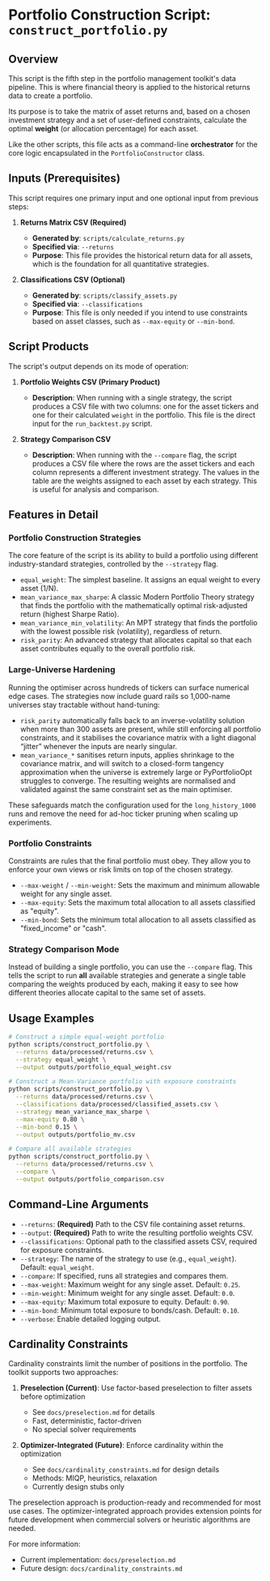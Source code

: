 # Portfolio Construction Script: `construct_portfolio.py`

## Overview

This script is the fifth step in the portfolio management toolkit's data pipeline. This is where financial theory is applied to the historical returns data to create a portfolio.

Its purpose is to take the matrix of asset returns and, based on a chosen investment strategy and a set of user-defined constraints, calculate the optimal **weight** (or allocation percentage) for each asset.

Like the other scripts, this file acts as a command-line **orchestrator** for the core logic encapsulated in the `PortfolioConstructor` class.

## Inputs (Prerequisites)

This script requires one primary input and one optional input from previous steps:

1. **Returns Matrix CSV (Required)**

   - **Generated by**: `scripts/calculate_returns.py`
   - **Specified via**: `--returns`
   - **Purpose**: This file provides the historical return data for all assets, which is the foundation for all quantitative strategies.

1. **Classifications CSV (Optional)**

   - **Generated by**: `scripts/classify_assets.py`
   - **Specified via**: `--classifications`
   - **Purpose**: This file is only needed if you intend to use constraints based on asset classes, such as `--max-equity` or `--min-bond`.

## Script Products

The script's output depends on its mode of operation:

1. **Portfolio Weights CSV (Primary Product)**

   - **Description**: When running with a single strategy, the script produces a CSV file with two columns: one for the asset tickers and one for their calculated `weight` in the portfolio. This file is the direct input for the `run_backtest.py` script.

1. **Strategy Comparison CSV**

   - **Description**: When running with the `--compare` flag, the script produces a CSV file where the rows are the asset tickers and each column represents a different investment strategy. The values in the table are the weights assigned to each asset by each strategy. This is useful for analysis and comparison.

## Features in Detail

### Portfolio Construction Strategies

The core feature of the script is its ability to build a portfolio using different industry-standard strategies, controlled by the `--strategy` flag.

- `equal_weight`: The simplest baseline. It assigns an equal weight to every asset (1/N).
- `mean_variance_max_sharpe`: A classic Modern Portfolio Theory strategy that finds the portfolio with the mathematically optimal risk-adjusted return (highest Sharpe Ratio).
- `mean_variance_min_volatility`: An MPT strategy that finds the portfolio with the lowest possible risk (volatility), regardless of return.
- `risk_parity`: An advanced strategy that allocates capital so that each asset contributes equally to the overall portfolio risk.

### Large-Universe Hardening

Running the optimiser across hundreds of tickers can surface numerical edge cases. The strategies now include guard rails so 1,000-name universes stay tractable without hand-tuning:

- `risk_parity` automatically falls back to an inverse-volatility solution when more than 300 assets are present, while still enforcing all portfolio constraints, and it stabilises the covariance matrix with a light diagonal “jitter” whenever the inputs are nearly singular.
- `mean_variance_*` sanitises return inputs, applies shrinkage to the covariance matrix, and will switch to a closed-form tangency approximation when the universe is extremely large or PyPortfolioOpt struggles to converge. The resulting weights are normalised and validated against the same constraint set as the main optimiser.

These safeguards match the configuration used for the `long_history_1000` runs and remove the need for ad-hoc ticker pruning when scaling up experiments.

### Portfolio Constraints

Constraints are rules that the final portfolio must obey. They allow you to enforce your own views or risk limits on top of the chosen strategy.

- `--max-weight` / `--min-weight`: Sets the maximum and minimum allowable weight for any single asset.
- `--max-equity`: Sets the maximum total allocation to all assets classified as "equity".
- `--min-bond`: Sets the minimum total allocation to all assets classified as "fixed_income" or "cash".

### Strategy Comparison Mode

Instead of building a single portfolio, you can use the `--compare` flag. This tells the script to run **all** available strategies and generate a single table comparing the weights produced by each, making it easy to see how different theories allocate capital to the same set of assets.

## Usage Examples

```bash
# Construct a simple equal-weight portfolio
python scripts/construct_portfolio.py \
  --returns data/processed/returns.csv \
  --strategy equal_weight \
  --output outputs/portfolio_equal_weight.csv
```

```bash
# Construct a Mean-Variance portfolio with exposure constraints
python scripts/construct_portfolio.py \
  --returns data/processed/returns.csv \
  --classifications data/processed/classified_assets.csv \
  --strategy mean_variance_max_sharpe \
  --max-equity 0.80 \
  --min-bond 0.15 \
  --output outputs/portfolio_mv.csv
```

```bash
# Compare all available strategies
python scripts/construct_portfolio.py \
  --returns data/processed/returns.csv \
  --compare \
  --output outputs/portfolio_comparison.csv
```

## Command-Line Arguments

- `--returns`: **(Required)** Path to the CSV file containing asset returns.
- `--output`: **(Required)** Path to write the resulting portfolio weights CSV.
- `--classifications`: Optional path to the classified assets CSV, required for exposure constraints.
- `--strategy`: The name of the strategy to use (e.g., `equal_weight`). Default: `equal_weight`.
- `--compare`: If specified, runs all strategies and compares them.
- `--max-weight`: Maximum weight for any single asset. Default: `0.25`.
- `--min-weight`: Minimum weight for any single asset. Default: `0.0`.
- `--max-equity`: Maximum total exposure to equity. Default: `0.90`.
- `--min-bond`: Minimum total exposure to bonds/cash. Default: `0.10`.
- `--verbose`: Enable detailed logging output.

## Cardinality Constraints

Cardinality constraints limit the number of positions in the portfolio. The toolkit supports two approaches:

1. **Preselection (Current)**: Use factor-based preselection to filter assets before optimization
   - See `docs/preselection.md` for details
   - Fast, deterministic, factor-driven
   - No special solver requirements

2. **Optimizer-Integrated (Future)**: Enforce cardinality within the optimization
   - See `docs/cardinality_constraints.md` for design details
   - Methods: MIQP, heuristics, relaxation
   - Currently design stubs only

The preselection approach is production-ready and recommended for most use cases. The optimizer-integrated approach provides extension points for future development when commercial solvers or heuristic algorithms are needed.

For more information:
- Current implementation: `docs/preselection.md`
- Future design: `docs/cardinality_constraints.md`
